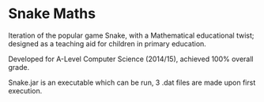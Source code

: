 # Snake Maths  

Iteration of the popular game Snake, with a Mathematical educational twist; designed as a teaching aid for children in primary education.  
  
Developed for A-Level Computer Science (2014/15), achieved 100% overall grade.  
  
Snake.jar is an executable which can be run, 3 .dat files are made upon first execution.



